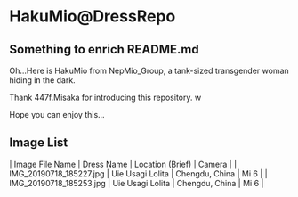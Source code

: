 # HakuMio@DressRepo
## Something to enrich README.md
Oh...Here is HakuMio from NepMio_Group, a tank-sized transgender woman hiding in the dark.

Thank 447f.Misaka for introducing this repository. w

Hope you can enjoy this...
## Image List
| Image File Name | Dress Name | Location (Brief) | Camera |
| IMG_20190718_185227.jpg | Uie Usagi Lolita | Chengdu, China | Mi 6 |
| IMG_20190718_185253.jpg | Uie Usagi Lolita | Chengdu, China | Mi 6 |
